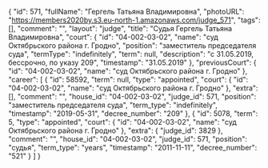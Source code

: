 {
    "id": 571,
    "fullName": "Гергель Татьяна Владимировна",
    "photoURL": "https://members2020by.s3.eu-north-1.amazonaws.com/judge_571",
    "tags": [],
    "comment": "",
    "layout": "judge",
    "title": "Судья Гергель Татьяна Владимировна",
    "court": {
        "id": "04-002-03-02",
        "name": "суд Октябрьского района г. Гродно",
        "position": "заместитель председателя суда",
        "termType": "indefinitely",
        "term": null,
        "description": "c 31.05.2019, бессрочно, по указу 209",
        "timestamp": "31.05.2019"
    },
    "previousCourt": {
        "id": "04-002-03-02",
        "name": "суд Октябрьского района г. Гродно"
    },
    "career": [
        {
            "id": 58592,
            "term": null,
            "type": "appointed",
            "court": {
                "id": "04-002-03-02",
                "name": "суд Октябрьского района г. Гродно"
            },
            "extra": [],
            "comment": "",
            "house_id": "04-002-03-02",
            "judge_id": 571,
            "position": "заместитель председателя суда",
            "term_type": "indefinitely",
            "timestamp": "2019-05-31",
            "decree_number": "209"
        },
        {
            "id": 5078,
            "term": 5,
            "type": "appointed",
            "court": {
                "id": "04-002-03-02",
                "name": "суд Октябрьского района г. Гродно"
            },
            "extra": {
                "judge_id": 3829
            },
            "comment": "",
            "house_id": "04-002-03-02",
            "judge_id": 571,
            "position": "судья",
            "term_type": "years",
            "timestamp": "2011-11-11",
            "decree_number": "521"
        }
    ]
}